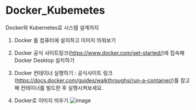 # Docker_Kubemetes
Docker와 Kubernetes로 시스템 설계까지

1. Docker 를 컴퓨터에 설치하고 이미지 띄워보기
2. Docker 공식 사이트링크(https://www.docker.com/get-started/)에 접속해 Docker Desktop 설치하기
3. Docker 컨테이너 실행하기 : 공식사이트 링크(https://docs.docker.com/guides/walkthroughs/run-a-container/)를 참고해 컨테이너를 빌드한 후 실행시켜보세요.

1. Docker로 이미지 띄우기
![image](https://github.com/user-attachments/assets/ba1d5264-c9fa-4905-b3c2-6a8d7fd328d4)

